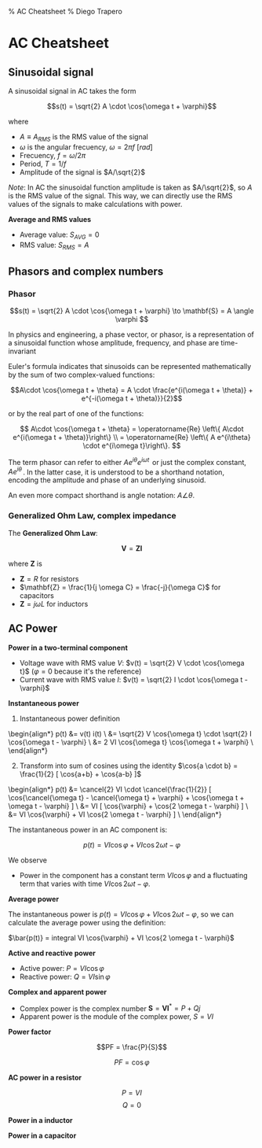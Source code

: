 % AC Cheatsheet
% Diego Trapero

# AC Cheatsheet

## Sinusoidal signal

A sinusoidal signal in AC takes the form

$$s(t) = \sqrt{2} A \cdot \cos{\omega t + \varphi}$$

where

* $A \equiv A_{RMS}$ is the RMS value of the signal
* $\omega$ is the angular frecuency, $\omega = 2 \pi f$ $[rad]$
* Frecuency,  $f = \omega / 2\pi$
* Period, $T = 1/f$
* Amplitude of the signal is $A/\sqrt{2}$

*Note*: In AC the sinusoidal function amplitude is taken as $A/\sqrt{2}$, so $A$ is the RMS value of the signal. This way, we can directly use the RMS values of the signals to make calculations with power.

**Average and RMS values**

* Average value: $S_{AVG} = 0$
* RMS value: $S_{RMS} = A$

## Phasors and complex numbers

### Phasor

$$s(t) = \sqrt{2} A \cdot \cos{\omega t + \varphi} \to \mathbf{S} = A \angle \varphi $$

In physics and engineering, a phase vector, or phasor, is a representation of a sinusoidal function whose amplitude, frequency, and phase are time-invariant

Euler's formula indicates that sinusoids can be represented mathematically by the sum of two complex-valued functions:

$$A\cdot \cos{\omega t + \theta} = A \cdot \frac{e^{i(\omega t + \theta)} + e^{-i(\omega t + \theta)}}{2}$$

or by the real part of one of the functions:

$$
A\cdot \cos{\omega t + \theta} = \operatorname{Re} \left\{ A\cdot e^{i(\omega t + \theta)}\right\} \\
= \operatorname{Re} \left\{ A e^{i\theta} \cdot e^{i\omega t}\right\}.
$$

The term phasor can refer to either $A e^{i\theta} e^{i\omega t}\,$ or just the complex constant, $A e^{i\theta}\,$. In the latter case, it is understood to be a shorthand notation, encoding the amplitude and phase of an underlying sinusoid.

An even more compact shorthand is angle notation: $A \angle \theta.\,$

### Generalized Ohm Law, complex impedance

The **Generalized Ohm Law**:

$$ \mathbf{V} = \mathbf{Z} \mathbf{I} $$

where $\mathbf{Z}$ is

* $\mathbf{Z} = R$ for resistors
* $\mathbf{Z} = \frac{1}{j \omega C} = \frac{-j}{\omega C}$ for capacitors
* $\mathbf{Z} = j \omega L$ for inductors

## AC Power

**Power in a two-terminal component**

* Voltage wave with RMS value $V$: $v(t) = \sqrt{2} V \cdot \cos{\omega t}$ ($\varphi = 0$ because it's the reference)
* Current wave with RMS value $I$: $v(t) = \sqrt{2} I \cdot \cos{\omega t - \varphi}$

**Instantaneous power**

1. Instantaneous power definition

\begin{align*}
p(t) &= v(t) i(t) \\
	 &= \sqrt{2} V \cos{\omega t} \cdot \sqrt{2} I \cos{\omega t - \varphi} \\
	 &= 2 VI \cos{\omega t} \cos{\omega t + \varphi} \\
\end{align*}

2. Transform into sum of cosines using the identity $\cos{a \cdot b} = \frac{1}{2} [ \cos{a+b} + \cos{a-b} ]$

\begin{align*}
p(t) &= \cancel{2} VI \cdot \cancel{\frac{1}{2}} [ \cos{\cancel{\omega t} - \cancel{\omega t} + \varphi} + \cos{\omega t + \omega t - \varphi} ] \\
	 &= VI [ \cos{\varphi} + \cos{2 \omega t - \varphi} ] \\
	 &= VI \cos{\varphi} + VI \cos{2 \omega t - \varphi} ] \\
\end{align*}

The instantaneous power in an AC component is:

$$ p(t) = VI \cos{\varphi} + VI \cos{2 \omega t - \varphi} $$

We observe

* Power in the component has a constant term $VI \cos{\varphi}$ and a fluctuating term that varies with time $VI \cos{2 \omega t - \varphi}$.

**Average power**

The instantaneous power is $p(t) = VI \cos{\varphi} + VI \cos{2 \omega t - \varphi}$, so we can calculate the average power using the definition:

$\bar{p(t)} = integral VI \cos{\varphi} + VI \cos{2 \omega t - \varphi}$


**Active and reactive power**

* Active power: $P = VI \cos{\varphi}$
* Reactive power: $Q = VI \sin{\varphi}$

**Complex and apparent power**

* Complex power is the complex number $\mathbf{S} = \mathbf{V} \mathbf{I}^* = P + Qj$
* Apparent power is the module of the complex power, $S = VI$

**Power factor**

$$PF = \frac{P}{S}$$

$$PF = \cos{\varphi}$$

**AC power in a resistor**

$$P = VI$$
$$Q = 0$$

**Power in a inductor**

**Power in a capacitor**